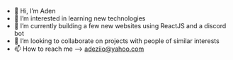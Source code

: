 - 👋 Hi, I’m Aden
- 👀 I’m interested in learning new technologies
- 🌱 I’m currently building a few new websites using ReactJS and a discord bot
- 💞️ I’m looking to collaborate on projects with people of similar interests
- 📫 How to reach me --> adeziio@yahoo.com

<!---
adeziio/adeziio is a ✨ special ✨ repository because its `README.md` (this file) appears on your GitHub profile.
You can click the Preview link to take a look at your changes.
--->

